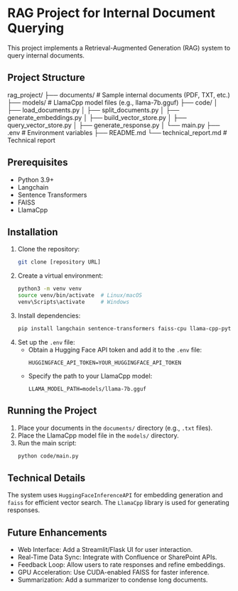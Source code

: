 # RAG Project for Internal Document Querying

This project implements a Retrieval-Augmented Generation (RAG) system to query internal documents.

## Project Structure

rag_project/
├── documents/                # Sample internal documents (PDF, TXT, etc.)
├── models/                   # LlamaCpp model files (e.g., llama-7b.gguf)
├── code/
│   ├── load_documents.py
│   ├── split_documents.py
│   ├── generate_embeddings.py
│   ├── build_vector_store.py
│   ├── query_vector_store.py
│   ├── generate_response.py
│   └── main.py
├── .env                      # Environment variables
├── README.md
└── technical_report.md       # Technical report

## Prerequisites

*   Python 3.9+
*   Langchain
*   Sentence Transformers
*   FAISS
*   LlamaCpp

## Installation

1.  Clone the repository:
    ```bash
    git clone [repository URL]
    ```
2.  Create a virtual environment:
    ```bash
    python3 -m venv venv
    source venv/bin/activate  # Linux/macOS
    venv\Scripts\activate     # Windows
    ```
3.  Install dependencies:
    ```bash
    pip install langchain sentence-transformers faiss-cpu llama-cpp-python streamlit python-dotenv
    ```
4.  Set up the `.env` file:
    *   Obtain a Hugging Face API token and add it to the `.env` file:
        ```
        HUGGINGFACE_API_TOKEN=YOUR_HUGGINGFACE_API_TOKEN
        ```
    *   Specify the path to your LlamaCpp model:
        ```
        LLAMA_MODEL_PATH=models/llama-7b.gguf
        ```

## Running the Project

1.  Place your documents in the `documents/` directory (e.g., `.txt` files).
2.  Place the LlamaCpp model file in the `models/` directory.
3.  Run the main script:
    ```bash
    python code/main.py
    ```

## Technical Details

The system uses `HuggingFaceInferenceAPI` for embedding generation and `faiss` for efficient vector search.  The `LlamaCpp` library is used for generating responses.

## Future Enhancements

*   Web Interface: Add a Streamlit/Flask UI for user interaction.
*   Real-Time Data Sync: Integrate with Confluence or SharePoint APIs.
*   Feedback Loop: Allow users to rate responses and refine embeddings.
*   GPU Acceleration: Use CUDA-enabled FAISS for faster inference.
*   Summarization: Add a summarizer to condense long documents.
